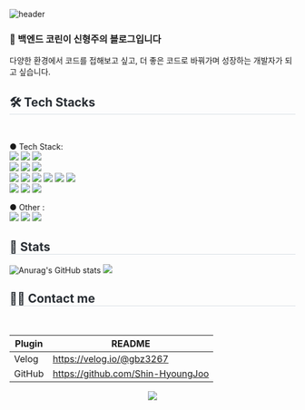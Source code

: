 ![header](https://capsule-render.vercel.app/api?type=slice&color=auto&height=200&text=Hi%20there👋&fontAlign=70&rotate=13&fontAlignY=20&desc=Shin-HyoungJoo's%20GitHub&descAlign=70&descAlignY=44)
<div style="text-align: left;">

### 👋 백엔드 코린이 신형주의 블로그입니다 
다양한 환경에서 코드를 접해보고 싶고, 더 좋은 코드로 바꿔가며 성장하는 개발자가 되고 싶습니다.

<h2 style="border-bottom: 1px solid #d8dee4; color: #282d33;"> 🛠️ Tech Stacks </h2> <br> 

● Tech Stack: <br/>
<img src="https://img.shields.io/badge/html-E34F26?style=for-the-badge&logo=html5&logoColor=white">
<img src="https://img.shields.io/badge/css-1572B6?style=for-the-badge&logo=css3&logoColor=white">
<img src="https://img.shields.io/badge/js-E34F26?style=for-the-badge&logo=javascript&logoColor=white"><br/>
<img src="https://img.shields.io/badge/JAVA-FCC624?style=for-the-badge">
<img src="https://img.shields.io/badge/Spring-6DB33F?style=for-the-badge&logo=Spring&logoColor=white"/>
<img src="https://img.shields.io/badge/Springboot-6DB33F?style=for-the-badge&logo=Springboot&logoColor=white"/><br/>
<img src="https://img.shields.io/badge/Mysql-003545?style=for-the-badge&logo=mysql&logoColor=white"/>
<img src="https://img.shields.io/badge/MariaDB-003545?style=for-the-badge&logo=MariaDB&logoColor=white"/>
<img src="https://img.shields.io/badge/RESTful_API-4053D6?style=for-the-badge"/>
<img src="https://img.shields.io/badge/Mybatis-DD344C?style=for-the-badge"/>
<img src="https://img.shields.io/badge/JPA-212121?style=for-the-badge&logo=jpa&logoColor=white"/>
<img src="https://img.shields.io/badge/Querydsl-0285C9?style=for-the-badge&logo=querydsl&logoColor=white"/><br/>
<img src="https://img.shields.io/badge/jsp-FCC624?style=for-the-badge&logo=jsp&logoColor=white"/>
<img src="https://img.shields.io/badge/tomcat-F8DC75?style=for-the-badge&logo=apachetomcat&logoColor=black"/>
<img src="https://img.shields.io/badge/apache-D22128?style=for-the-badge&logo=apache&logoColor=black"/>

● Other : <br/>
<img src="https://img.shields.io/badge/Rocky Linux-10B981?style=for-the-badge&logo=rockylinux&logoColor=white"/>
<img src="https://img.shields.io/badge/VirtualBox-183A61?style=for-the-badge&logo=virtualbox&logoColor=white"/>
<img src="https://img.shields.io/badge/Github-181717?style=for-the-badge&logo=github&logoColor=white">
    <div style="text-align: left;"> 
    <h2 style="border-bottom: 1px solid #d8dee4; color: #282d33;"> 🏅 Stats </h2> <div style="text-align: left;"> 
    ![Anurag's GitHub stats](https://github-readme-stats.vercel.app/api?username=Shin-HyoungJoo&show_icons=true)
 <img src="https://github-readme-stats.vercel.app/api/top-langs/?username=Shin-HyoungJoo&layout=compact&bg_color=180,00000000,00000000&title_color=000000&text_color=000000"
           /> </div> 
    </div>
<h2 style="border-bottom: 1px solid #d8dee4; color: #282d33;"> 🧑‍💻 Contact me </h2> <br> 

| Plugin | README |
| ------ | ------ |
| Velog | https://velog.io/@gbz3267 |
| GitHub | https://github.com/Shin-HyoungJoo |
</div>

<p align="center">
<a href="https://hits.seeyoufarm.com"><img src="https://hits.seeyoufarm.com/api/count/incr/badge.svg?url=https%3A%2F%2Fgithub.com%2FShin-HyoungJoo&count_bg=%239AE065&title_bg=%23373737&icon=github.svg&icon_color=%23FFFFFF&title=hits&edge_flat=false"/></a>
</p>

